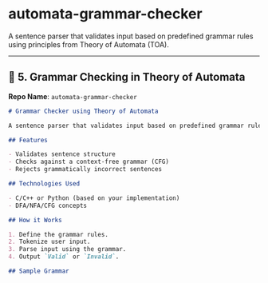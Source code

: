 # automata-grammar-checker
A sentence parser that validates input based on predefined grammar rules using principles from Theory of Automata (TOA).

---

## 📁 5. **Grammar Checking in Theory of Automata**
**Repo Name**: `automata-grammar-checker`

```markdown
# Grammar Checker using Theory of Automata

A sentence parser that validates input based on predefined grammar rules using principles from Theory of Automata (TOA).

## Features

- Validates sentence structure
- Checks against a context-free grammar (CFG)
- Rejects grammatically incorrect sentences

## Technologies Used

- C/C++ or Python (based on your implementation)
- DFA/NFA/CFG concepts

## How it Works

1. Define the grammar rules.
2. Tokenize user input.
3. Parse input using the grammar.
4. Output `Valid` or `Invalid`.

## Sample Grammar

